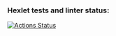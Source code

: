 ### Hexlet tests and linter status:
[![Actions Status](https://github.com/Rogdai/python-project-lvl1/workflows/hexlet-check/badge.svg)](https://github.com/Rogdai/python-project-lvl1/actions)